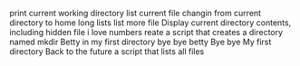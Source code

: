 print current working directory
list current file
changin from current directory to home
long lists
list more file
Display current directory contents, including hidden file
i love numbers
reate a script that creates a directory named mkdir
Betty in my first directory
bye bye betty
Bye bye My first directory
Back to the future
a script that lists all files
